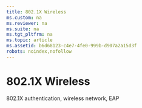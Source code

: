 ```yaml
---
title: 802.1X Wireless
ms.custom: na
ms.reviewer: na
ms.suite: na
ms.tgt_pltfrm: na
ms.topic: article
ms.assetid: b6d68123-c4e7-4fe0-999b-d907a2a15d3f
robots: noindex,nofollow
---
```

# 802.1X Wireless
802.1X authentication, wireless network, EAP  
  
